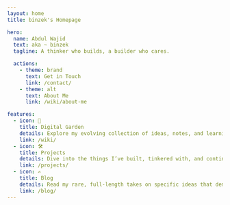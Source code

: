 ```yaml
---
layout: home
title: binzek's Homepage

hero:
  name: Abdul Wajid
  text: aka ~ binzek
  tagline: A thinker who builds, a builder who cares.

  actions:
    - theme: brand
      text: Get in Touch
      link: /contact/
    - theme: alt
      text: About Me
      link: /wiki/about-me

features:
  - icon: 🌱
    title: Digital Garden
    details: Explore my evolving collection of ideas, notes, and learnings on life, tech, and beyond.
    link: /wiki/
  - icon: 🛠️
    title: Projects
    details: Dive into the things I’ve built, tinkered with, and continue to improve.
    link: /projects/
  - icon: ✍️
    title: Blog
    details: Read my rare, full-length takes on specific ideas that demand more than a garden entry.
    link: /blog/
---
```

